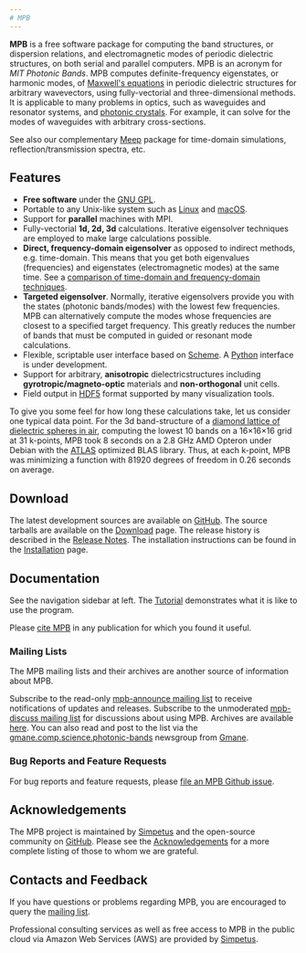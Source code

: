```yaml
---
# MPB
---
```


**MPB** is a free software package for computing the band structures, or dispersion relations, and electromagnetic modes of periodic dielectric structures, on both serial and parallel computers. MPB is an acronym for *MIT Photonic Bands*. MPB computes definite-frequency eigenstates, or harmonic modes, of [Maxwell's equations](https://en.wikipedia.org/wiki/Maxwell%27s_equations) in periodic dielectric structures for arbitrary wavevectors, using fully-vectorial and three-dimensional methods. It is applicable to many problems in optics, such as waveguides and resonator systems, and [photonic crystals](http://ab-initio.mit.edu/book). For example, it can solve for the modes of waveguides with arbitrary cross-sections.

See also our complementary [Meep](https://meep.readthedocs.io/) package for time-domain simulations, reflection/transmission spectra, etc.

Features
--------

-   **Free software** under the [GNU GPL](https://en.wikipedia.org/wiki/GNU_General_Public_License).
-   Portable to any Unix-like system such as [Linux](https://en.wikipedia.org/wiki/Linux) and [macOS](https://en.wikipedia.org/wiki/MacOS).
-   Support for **parallel** machines with MPI.
-   Fully-vectorial **1d, 2d, 3d** calculations. Iterative eigensolver techniques are employed to make large calculations possible.
-   **Direct, frequency-domain eigensolver** as opposed to indirect methods, e.g. time-domain. This means that you get both eigenvalues (frequencies) and eigenstates (electromagnetic modes) at the same time. See a [comparison of time-domain and frequency-domain techniques](Introduction.md#frequency-domain-vs-time-domain).
-   **Targeted eigensolver**. Normally, iterative eigensolvers provide you with the states (photonic bands/modes) with the lowest few frequencies. MPB can alternatively compute the modes whose frequencies are closest to a specified target frequency. This greatly reduces the number of bands that must be computed in guided or resonant mode calculations.
-   Flexible, scriptable user interface based on [Scheme](https://en.wikipedia.org/wiki/Scheme_programming_language). A [Python](https://en.wikipedia.org/wiki/Python_programming_language) interface is under development.
-   Support for arbitrary, **anisotropic** dielectricstructures including **gyrotropic/magneto-optic** materials and **non-orthogonal** unit cells.
-   Field output in [HDF5](https://support.hdfgroup.org/HDF5/) format supported by many visualization tools.

To give you some feel for how long these calculations take, let us consider one typical data point. For the 3d band-structure of a [diamond lattice of dielectric spheres in air](Data_Analysis_Tutorial.md#diamond-lattice-of-spheres), computing the lowest 10 bands on a 16×16×16 grid at 31 k-points, MPB took 8 seconds on a 2.8 GHz AMD Opteron under Debian with the [ATLAS](http://www.netlib.org/atlas/) optimized BLAS library. Thus, at each k-point, MPB was minimizing a function with 81920 degrees of freedom in 0.26 seconds on average.

Download
------------

The latest development sources are available on [GitHub](https://github.com/stevengj/mpb). The source tarballs are available on the [Download](Download.md) page. The release history is described in the [Release Notes](Release_Notes.md). The installation instructions can be found in the [Installation](Installation.md) page.

Documentation
-------------

See the navigation sidebar at left. The [Tutorial](Scheme_Tutorial.md) demonstrates what it is like to use the program.

Please [cite MPB](Acknowledgements.md#referencing) in any publication for which you found it useful.

### Mailing Lists

The MPB mailing lists and their archives are another source of information about MPB.

Subscribe to the read-only [mpb-announce mailing list](http://ab-initio.mit.edu/cgi-bin/mailman/listinfo/mpb-announce) to receive notifications of updates and releases. Subscribe to the unmoderated [mpb-discuss mailing list](http://ab-initio.mit.edu/cgi-bin/mailman/listinfo/mpb-discuss) for discussions about using MPB. Archives are available [here](http://www.mail-archive.com/mpb-discuss@ab-initio.mit.edu/). You can also read and post to the list via the [gmane.comp.science.photonic-bands](news://news.gmane.org/gmane.comp.science.photonic-bands) newsgroup from [Gmane](http://www.gmane.org/).

### Bug Reports and Feature Requests

For bug reports and feature requests, please [file an MPB Github issue](https://github.com/stevengj/mpb/issues).

Acknowledgements
----------------

The MPB project is maintained by [Simpetus](http://www.simpetuscloud.com) and the open-source community on [GitHub](https://github.com/stevengj/mpb). Please see the [Acknowledgements](Acknowledgements.md) for a more complete listing of those to whom we are grateful.

Contacts and Feedback
---------------------

If you have questions or problems regarding MPB, you are encouraged to query the [mailing list](https://www.mail-archive.com/mpb-discuss@ab-initio.mit.edu/).

Professional consulting services as well as free access to MPB in the public cloud via Amazon Web Services (AWS) are provided by [Simpetus](http://www.simpetuscloud.com).
